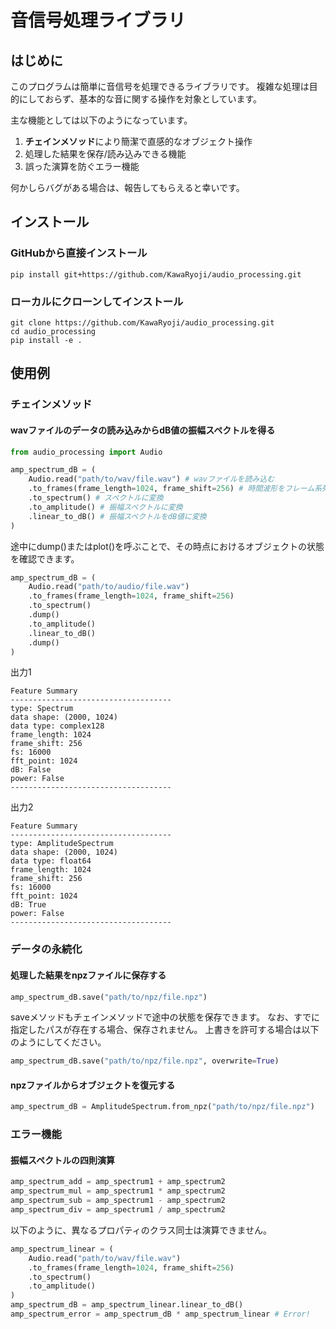 # 音信号処理ライブラリ

## はじめに

このプログラムは簡単に音信号を処理できるライブラリです。
複雑な処理は目的にしておらず、基本的な音に関する操作を対象としています。

主な機能としては以下のようになっています。

1. **チェインメソッド**により簡潔で直感的なオブジェクト操作
2. 処理した結果を保存/読み込みできる機能
3. 誤った演算を防ぐエラー機能

何かしらバグがある場合は、報告してもらえると幸いです。

## インストール

### GitHubから直接インストール

```
pip install git+https://github.com/KawaRyoji/audio_processing.git
```

### ローカルにクローンしてインストール

```
git clone https://github.com/KawaRyoji/audio_processing.git
cd audio_processing
pip install -e .
```

## 使用例

### チェインメソッド

#### wavファイルのデータの読み込みからdB値の振幅スペクトルを得る

```python
from audio_processing import Audio

amp_spectrum_dB = (
    Audio.read("path/to/wav/file.wav") # wavファイルを読み込む
    .to_frames(frame_length=1024, frame_shift=256) # 時間波形をフレーム系列に変換する
    .to_spectrum() # スペクトルに変換
    .to_amplitude() # 振幅スペクトルに変換
    .linear_to_dB() # 振幅スペクトルをdB値に変換
)
```

途中にdump()またはplot()を呼ぶことで、その時点におけるオブジェクトの状態を確認できます。

```python
amp_spectrum_dB = (
    Audio.read("path/to/audio/file.wav")
    .to_frames(frame_length=1024, frame_shift=256)
    .to_spectrum()
    .dump()
    .to_amplitude()
    .linear_to_dB()
    .dump()
)
```

出力1

```
Feature Summary
------------------------------------
type: Spectrum
data shape: (2000, 1024)
data type: complex128
frame_length: 1024
frame_shift: 256
fs: 16000
fft_point: 1024
dB: False
power: False
------------------------------------
```

出力2

```
Feature Summary
------------------------------------
type: AmplitudeSpectrum
data shape: (2000, 1024)
data type: float64
frame_length: 1024
frame_shift: 256
fs: 16000
fft_point: 1024
dB: True
power: False
------------------------------------
```

### データの永続化

#### 処理した結果をnpzファイルに保存する

```python
amp_spectrum_dB.save("path/to/npz/file.npz")
```

saveメソッドもチェインメソッドで途中の状態を保存できます。
なお、すでに指定したパスが存在する場合、保存されません。
上書きを許可する場合は以下のようにしてください。

```python
amp_spectrum_dB.save("path/to/npz/file.npz", overwrite=True)
```

#### npzファイルからオブジェクトを復元する

```python
amp_spectrum_dB = AmplitudeSpectrum.from_npz("path/to/npz/file.npz")
```

### エラー機能

#### 振幅スペクトルの四則演算

```python
amp_spectrum_add = amp_spectrum1 + amp_spectrum2
amp_spectrum_mul = amp_spectrum1 * amp_spectrum2
amp_spectrum_sub = amp_spectrum1 - amp_spectrum2
amp_spectrum_div = amp_spectrum1 / amp_spectrum2
```

以下のように、異なるプロパティのクラス同士は演算できません。

```python
amp_spectrum_linear = (
    Audio.read("path/to/wav/file.wav")
    .to_frames(frame_length=1024, frame_shift=256)
    .to_spectrum()
    .to_amplitude()
)
amp_spectrum_dB = amp_spectrum_linear.linear_to_dB()
amp_spectrum_error = amp_spectrum_dB * amp_spectrum_linear # Error!
```

